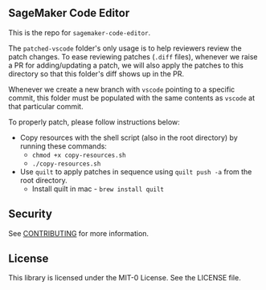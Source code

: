 ## SageMaker Code Editor

This is the repo for `sagemaker-code-editor`.

The `patched-vscode` folder's only usage is to help reviewers review the patch changes. To ease reviewing patches (`.diff` files), whenever we raise a PR for adding/updating a patch, we will also apply the patches to this directory so that this folder's diff shows up in the PR.

Whenever we create a new branch with `vscode` pointing to a specific commit, this folder must be populated with the same contents as `vscode` at that particular commit.

To properly patch, please follow instructions below:

* Copy resources with the shell script (also in the root directory) by running these commands:
    - `chmod +x copy-resources.sh`
    - `./copy-resources.sh`
* Use `quilt` to apply patches in sequence using `quilt push -a` from the root directory. 
    - Install quilt in mac - `brew install quilt`

## Security

See [CONTRIBUTING](CONTRIBUTING.md#security-issue-notifications) for more information.

## License

This library is licensed under the MIT-0 License. See the LICENSE file.
